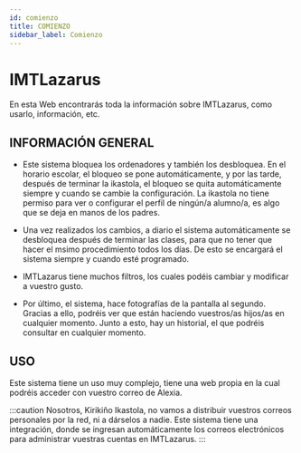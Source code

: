 ```yaml
---
id: comienzo
title: COMIENZO
sidebar_label: Comienzo
---
```


# IMTLazarus

En esta Web encontrarás toda la información sobre IMTLazarus, como usarlo, información, etc.

## INFORMACIÓN GENERAL

* Este sistema bloquea los ordenadores y también los desbloquea. En el horario escolar, el bloqueo se pone automáticamente, y por las tarde, después de terminar la ikastola, el bloqueo se quita automáticamente siempre y cuando se cambie la configuración. La ikastola no tiene permiso para ver o configurar el perfil de ningún/a alumno/a, es algo que se deja en manos de los padres.

* Una vez realizados los cambios, a diario el sistema automáticamente se desbloquea después de terminar las clases, para que no tener que hacer el msimo procedimiento todos los días. De esto se encargará el sistema siempre y cuando esté programado.

* IMTLazarus tiene muchos filtros, los cuales podéis cambiar y modificar a vuestro gusto.

* Por último, el sistema, hace fotografías de la pantalla al segundo. Gracias a ello, podréis ver que están haciendo vuestros/as hijos/as en cualquier momento. Junto a esto, hay un historial, el que podréis consultar en cualquier momento.

## USO

Este sistema tiene un uso muy complejo, tiene una web propia en la cual podréis acceder con vuestro correo de Alexia.

:::caution
Nosotros, Kirikiño Ikastola, no vamos a distribuir vuestros correos personales por la red, ni a dárselos a nadie. Este sistema tiene una integración, donde se ingresan automáticamente los correos electrónicos para administrar vuestras cuentas en IMTLazarus.
:::

